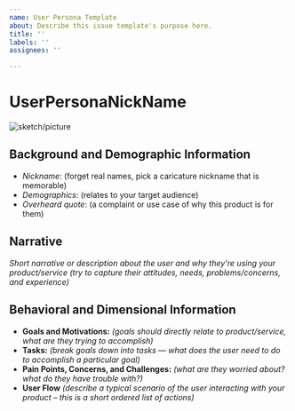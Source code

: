 ```yaml
---
name: User Persona Template
about: Describe this issue template's purpose here.
title: ''
labels: ''
assignees: ''

---
```


# UserPersonaNickName

![sketch/picture](http://url/to/image)

## Background and Demographic Information
  * _Nickname_: (forget real names, pick a caricature nickname that is memorable)
  * _Demographics_: (relates to your target audience)
  * _Overheard quote_: (a complaint or use case of why this product is for them)

## Narrative

*Short narrative or description about the user and why they're using your product/service (try to capture their attitudes, needs, problems/concerns, and experience)*

 
## Behavioral and Dimensional Information
  * __Goals and Motivations:__
    *(goals should directly relate to product/service,*
    *what are they trying to accomplish)*
  * __Tasks:__
    *(break goals down into tasks — what does the user need to do to accomplish a particular goal)*
  * __Pain Points, Concerns, and Challenges:__
    *(what are they worried about? what do they have trouble with?)*
  * __User Flow__
    *(describe a typical scenario of the user interacting with your product – this is a short ordered list of actions)*
